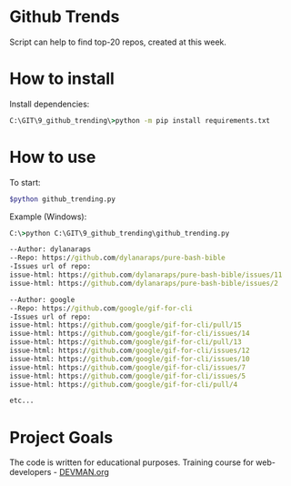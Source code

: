 # Github Trends

Script can help to find top-20 repos, created at this week.

# How to install

Install dependencies:

```cmd
C:\GIT\9_github_trending\>python -m pip install requirements.txt
```

# How to use

To start:

```bash
$python github_trending.py
```

Example (Windows):
```cmd
C:\>python C:\GIT\9_github_trending\github_trending.py

--Author: dylanaraps
--Repo: https://github.com/dylanaraps/pure-bash-bible
-Issues url of repo:
issue-html: https://github.com/dylanaraps/pure-bash-bible/issues/11
issue-html: https://github.com/dylanaraps/pure-bash-bible/issues/2

--Author: google
--Repo: https://github.com/google/gif-for-cli
-Issues url of repo:
issue-html: https://github.com/google/gif-for-cli/pull/15
issue-html: https://github.com/google/gif-for-cli/issues/14
issue-html: https://github.com/google/gif-for-cli/pull/13
issue-html: https://github.com/google/gif-for-cli/issues/12
issue-html: https://github.com/google/gif-for-cli/issues/10
issue-html: https://github.com/google/gif-for-cli/issues/7
issue-html: https://github.com/google/gif-for-cli/issues/5
issue-html: https://github.com/google/gif-for-cli/pull/4

etc...
```

# Project Goals

The code is written for educational purposes. Training course for web-developers - [DEVMAN.org](https://devman.org)
